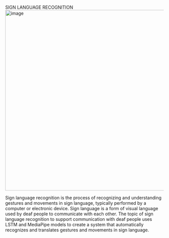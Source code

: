 SIGN LANGUAGE RECOGNITION
 <img width="572" alt="image" src="https://github.com/VuCao223/Sign-Language-Detectio/assets/160468490/5916a7ab-7279-4958-8dcd-b67d07889d42">
 
Sign language recognition is the process of recognizing and understanding gestures and movements in sign language, typically performed by a computer or electronic device. Sign language is a form of visual language used by deaf people to communicate with each other.
The topic of sign language recognition to support communication with deaf people uses LSTM and MediaPipe models to create a system that automatically recognizes and translates gestures and movements in sign language.
